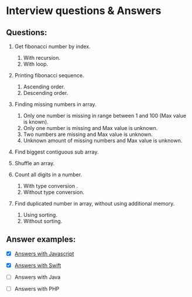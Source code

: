 
# Interview questions &amp; Answers

## Questions:

1. Get fibonacci number by index.
    1. With recursion.
    2. With loop.

2. Printing fibonacci sequence.
    1. Ascending order.
    2. Descending order.

3. Finding missing numbers in array.
    1. Only one number is missing in range between 1 and 100 (Max value is known).
    2. Only one number is missing and Max value is unknown.
    3. Two numbers are missing and Max value is unknown.
    4. Unknown amount of missing numbers and Max value is unknown.

4. Find biggest contiguous sub array.

5. Shuffle an array.

6. Count all digits in a number.
    1. With type conversion .
    2. Without type conversion.

7. Find duplicated number in array, without using additional memory.
    1. Using sorting.
    2. Without sorting.




## Answer examples:

- [X] [Answers with Javascript](https://github.com/nikitaKurtin/interviewQuestions/blob/master/index.js)

- [X] [Answers with Swift](https://github.com/nikitaKurtin/interviewQuestions/blob/master/swiftAnswers.swift)

- [ ] Answers with Java

- [ ] Answers with PHP